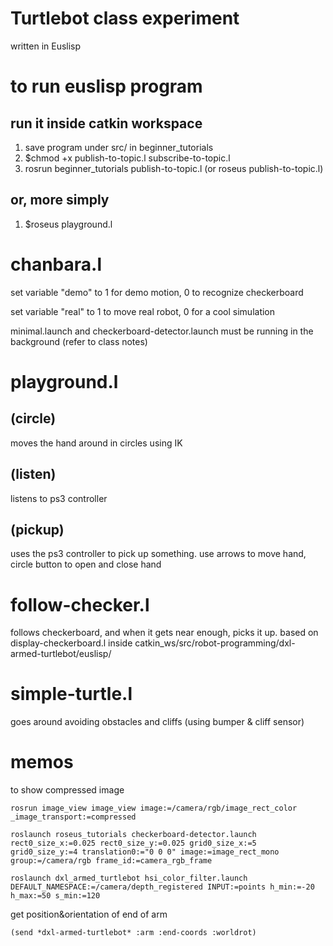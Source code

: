 # Turtlebot class experiment
written in Euslisp

# to run euslisp program
## run it inside catkin workspace
1. save program under src/ in beginner_tutorials
1. $chmod +x publish-to-topic.l subscribe-to-topic.l
1. rosrun beginner_tutorials publish-to-topic.l (or roseus publish-to-topic.l)
## or, more simply
1. $roseus playground.l

# chanbara.l
set variable "demo" to 1 for demo motion, 0 to recognize checkerboard

set variable "real" to 1 to move real robot, 0 for a cool simulation

minimal.launch and checkerboard-detector.launch must be running in the background (refer to class notes)

# playground.l
## (circle)
moves the hand around in circles using IK
## (listen)
listens to ps3 controller
## (pickup)
uses the ps3 controller to pick up something.
use arrows to move hand, circle button to open and close hand

# follow-checker.l
follows checkerboard, and when it gets near enough, picks it up.
based on display-checkerboard.l inside catkin_ws/src/robot-programming/dxl-armed-turtlebot/euslisp/

# simple-turtle.l
goes around avoiding obstacles and cliffs (using bumper & cliff sensor)
# memos
to show compressed image
```
rosrun image_view image_view image:=/camera/rgb/image_rect_color _image_transport:=compressed

roslaunch roseus_tutorials checkerboard-detector.launch rect0_size_x:=0.025 rect0_size_y:=0.025 grid0_size_x:=5 grid0_size_y:=4 translation0:="0 0 0" image:=image_rect_mono group:=/camera/rgb frame_id:=camera_rgb_frame

roslaunch dxl_armed_turtlebot hsi_color_filter.launch DEFAULT_NAMESPACE:=/camera/depth_registered INPUT:=points h_min:=-20 h_max:=50 s_min:=120
```

get position&orientation of end of arm
```lisp
(send *dxl-armed-turtlebot* :arm :end-coords :worldrot)
```
